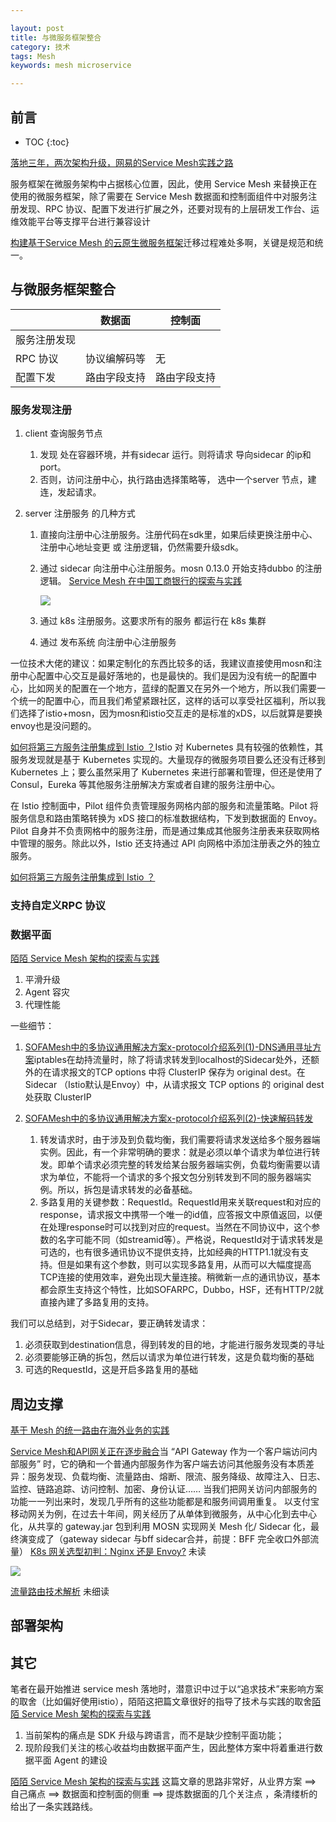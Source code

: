 ```yaml
---

layout: post
title: 与微服务框架整合
category: 技术
tags: Mesh
keywords: mesh microservice

---
```


## 前言

* TOC
{:toc}

[落地三年，两次架构升级，网易的Service Mesh实践之路](https://mp.weixin.qq.com/s/2UIp6l1haH6z6ISxHM4UjA)

服务框架在微服务架构中占据核心位置，因此，使用 Service Mesh 来替换正在使用的微服务框架，除了需要在 Service Mesh 数据面和控制面组件中对服务注册发现、RPC 协议、配置下发进行扩展之外，还要对现有的上层研发工作台、运维效能平台等支撑平台进行兼容设计

[构建基于Service Mesh 的云原生微服务框架](https://mp.weixin.qq.com/s/toLtpHA9ZbHVzQQbs6rtjA)迁移过程难处多啊，关键是规范和统一。

## 与微服务框架整合

||数据面|控制面|
|---|---|---|
|服务注册发现|||
|RPC 协议|协议编解码等|无|
|配置下发|路由字段支持|路由字段支持|

### 服务发现注册

1. client 查询服务节点

    1. 发现 处在容器环境，并有sidecar 运行。则将请求 导向sidecar 的ip和port。
    2. 否则，访问注册中心，执行路由选择策略等， 选中一个server 节点，建连，发起请求。 
2. server 注册服务 的几种方式

    1. 直接向注册中心注册服务。注册代码在sdk里，如果后续更换注册中心、注册中心地址变更 或 注册逻辑，仍然需要升级sdk。
    2. 通过 sidecar 向注册中心注册服务。mosn 0.13.0 开始支持dubbo 的注册逻辑。  [Service Mesh 在中国工商银行的探索与实践](https://mp.weixin.qq.com/s/1fSxNvdPRwEpUFlEPFxpgQ)

        ![](/public/upload/mesh/sidecar_register.png)
    2. 通过 k8s 注册服务。这要求所有的服务 都运行在 k8s 集群
    3. 通过 发布系统 向注册中心注册服务


一位技术大佬的建议：如果定制化的东西比较多的话，我建议直接使用mosn和注册中心配置中心交互是最好落地的，也是最快的。我们是因为没有统一的配置中心，比如网关的配置在一个地方，蓝绿的配置又在另外一个地方，所以我们需要一个统一的配置中心，而且我们希望紧跟社区，这样的话可以享受社区福利，所以我们选择了istio+mosn，因为mosn和istio交互走的是标准的xDS，以后就算是要换envoy也是没问题的。

[如何将第三方服务注册集成到 Istio ？](https://mp.weixin.qq.com/s/EJMk0tcJ457iKNMFbmi3jQ)Istio 对 Kubernetes 具有较强的依赖性，其服务发现就是基于 Kubernetes 实现的。大量现存的微服务项目要么还没有迁移到 Kubernetes 上；要么虽然采用了 Kubernetes 来进行部署和管理，但还是使用了 Consul，Eureka 等其他服务注册解决方案或者自建的服务注册中心。

在 Istio 控制面中，Pilot 组件负责管理服务网格内部的服务和流量策略。Pilot 将服务信息和路由策略转换为 xDS 接口的标准数据结构，下发到数据面的 Envoy。Pilot 自身并不负责网格中的服务注册，而是通过集成其他服务注册表来获取网格中管理的服务。除此以外，Istio 还支持通过 API 向网格中添加注册表之外的独立服务。

[如何将第三方服务注册集成到 Istio ？](https://mp.weixin.qq.com/s/EJMk0tcJ457iKNMFbmi3jQ)

### 支持自定义RPC 协议


### 数据平面

[陌陌 Service Mesh 架构的探索与实践](https://mp.weixin.qq.com/s/EeJTpAMlx_mFZp6mh2i2xw) 

1. 平滑升级
2. Agent 容灾
3. 代理性能

一些细节：

1. [SOFAMesh中的多协议通用解决方案x-protocol介绍系列(1)-DNS通用寻址方案](https://skyao.io/post/201809-xprotocol-common-address-solution/)iptables在劫持流量时，除了将请求转发到localhost的Sidecar处外，还额外的在请求报文的TCP options 中将 ClusterIP 保存为 original dest。在 Sidecar （Istio默认是Envoy）中，从请求报文 TCP options 的 original dest 处获取 ClusterIP
2. [SOFAMesh中的多协议通用解决方案x-protocol介绍系列(2)-快速解码转发](https://skyao.io/post/201809-xprotocol-rapid-decode-forward/)

    1. 转发请求时，由于涉及到负载均衡，我们需要将请求发送给多个服务器端实例。因此，有一个非常明确的要求：就是必须以单个请求为单位进行转发。即单个请求必须完整的转发给某台服务器端实例，负载均衡需要以请求为单位，不能将一个请求的多个报文包分别转发到不同的服务器端实例。所以，拆包是请求转发的必备基础。
    2. 多路复用的关键参数：RequestId。RequestId用来关联request和对应的response，请求报文中携带一个唯一的id值，应答报文中原值返回，以便在处理response时可以找到对应的request。当然在不同协议中，这个参数的名字可能不同（如streamid等）。严格说，RequestId对于请求转发是可选的，也有很多通讯协议不提供支持，比如经典的HTTP1.1就没有支持。但是如果有这个参数，则可以实现多路复用，从而可以大幅度提高TCP连接的使用效率，避免出现大量连接。稍微新一点的通讯协议，基本都会原生支持这个特性，比如SOFARPC，Dubbo，HSF，还有HTTP/2就直接內建了多路复用的支持。

我们可以总结到，对于Sidecar，要正确转发请求：

1. 必须获取到destination信息，得到转发的目的地，才能进行服务发现类的寻址
2. 必须要能够正确的拆包，然后以请求为单位进行转发，这是负载均衡的基础
3. 可选的RequestId，这是开启多路复用的基础

## 周边支撑

[基于 Mesh 的统一路由在海外业务的实践](https://mp.weixin.qq.com/s/ts1ZxKJ39wCl3MbppsnRMg)

[Service Mesh和API网关正在逐步融合](https://mp.weixin.qq.com/s/U45eLwrr9qWKFkIKbZ-P0Q)当 “API Gateway 作为一个客户端访问内部服务” 时，它的确和一个普通内部服务作为客户端去访问其他服务没有本质差异：服务发现、负载均衡、流量路由、熔断、限流、服务降级、故障注入、日志、监控、链路追踪、访问控制、加密、身份认证…… 当我们把网关访问内部服务的功能一一列出来时，发现几乎所有的这些功能都是和服务间调用重复。
以支付宝移动网关为例，在过去十年间，网关经历了从单体到微服务，从中心化到去中心化，从共享的 gateway.jar 包到利用 MOSN 实现网关 Mesh 化/ Sidecar 化，最终演变成了（gateway sidecar 与bff sidecar合并，前提：BFF 完全收口外部流量） [K8s 网关选型初判：Nginx 还是 Envoy?](https://mp.weixin.qq.com/s/yy08xJmoFgzIZ2Y2eSjwMw) 未读

![](/public/upload/mesh/mesh_gateway.png)

[流量路由技术解析](https://mp.weixin.qq.com/s/EiOAvP1e9MS7LFDCvMUF7A) 未细读

## 部署架构

## 其它

笔者在最开始推进 service mesh 落地时，潜意识中过于以“追求技术”来影响方案的取舍（比如偏好使用istio），陌陌这把篇文章很好的指导了技术与实践的取舍[陌陌 Service Mesh 架构的探索与实践](https://mp.weixin.qq.com/s/EeJTpAMlx_mFZp6mh2i2xw)

1. 当前架构的痛点是 SDK 升级与跨语言，而不是缺少控制平面功能；
2. 现阶段我们关注的核心收益均由数据平面产生，因此整体方案中将着重进行数据平面 Agent 的建设

[陌陌 Service Mesh 架构的探索与实践](https://mp.weixin.qq.com/s/EeJTpAMlx_mFZp6mh2i2xw) 这篇文章的思路非常好，从业界方案 ==> 自己痛点 ==> 数据面和控制面的侧重 ==> 提炼数据面的几个关注点 ，条清缕析的给出了一条实践路线。